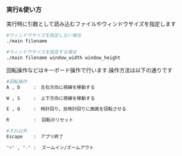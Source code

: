 ### 実行&使い方
実行時に引数として読み込むファイルやウィンドウサイズを指定します
```bash
#ウィンドウサイズを指定しない場合
./main filename

#ウィンドウサイズを指定する場合
./main filename window_width window_height
```
回転操作などはキーボード操作で行います.操作方法は以下の通りです

```bash
#回転操作
A , D     :　左右方向に視線を移動する

W , S     :　上下方向に視線を移動する

E , Q     :　時計回り、反時計回りに画面を回転させる

R         :  回転のリセット

#それ以外
Escape    :　アプリ終了

"+" , "-" :  ズームイン/ズームアウト
```

